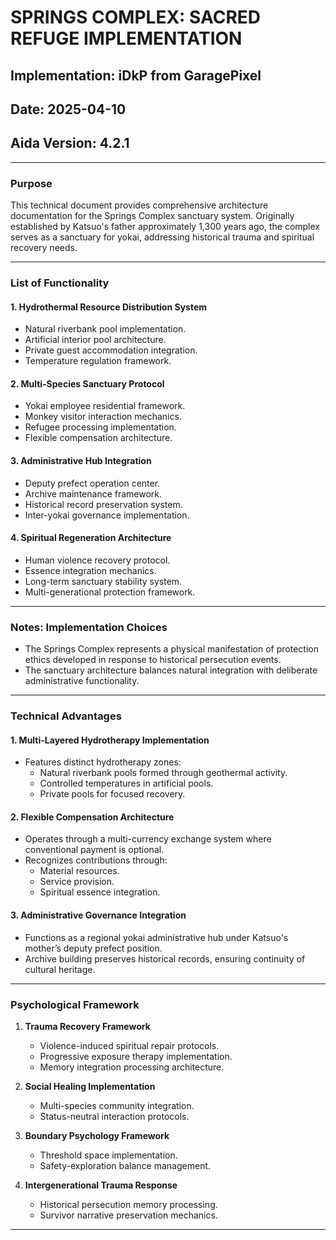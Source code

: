 # SPRINGS COMPLEX: SACRED REFUGE IMPLEMENTATION

## Implementation: iDkP from GaragePixel
## Date: 2025-04-10
## Aida Version: 4.2.1

---

### Purpose
This technical document provides comprehensive architecture documentation for the Springs Complex sanctuary system. Originally established by Katsuo's father approximately 1,300 years ago, the complex serves as a sanctuary for yokai, addressing historical trauma and spiritual recovery needs.

---

### List of Functionality

#### 1. **Hydrothermal Resource Distribution System**
- Natural riverbank pool implementation.
- Artificial interior pool architecture.
- Private guest accommodation integration.
- Temperature regulation framework.

#### 2. **Multi-Species Sanctuary Protocol**
- Yokai employee residential framework.
- Monkey visitor interaction mechanics.
- Refugee processing implementation.
- Flexible compensation architecture.

#### 3. **Administrative Hub Integration**
- Deputy prefect operation center.
- Archive maintenance framework.
- Historical record preservation system.
- Inter-yokai governance implementation.

#### 4. **Spiritual Regeneration Architecture**
- Human violence recovery protocol.
- Essence integration mechanics.
- Long-term sanctuary stability system.
- Multi-generational protection framework.

---

### Notes: Implementation Choices
- The Springs Complex represents a physical manifestation of protection ethics developed in response to historical persecution events.
- The sanctuary architecture balances natural integration with deliberate administrative functionality.

---

### Technical Advantages

#### 1. **Multi-Layered Hydrotherapy Implementation**
- Features distinct hydrotherapy zones:
  - Natural riverbank pools formed through geothermal activity.
  - Controlled temperatures in artificial pools.
  - Private pools for focused recovery.

#### 2. **Flexible Compensation Architecture**
- Operates through a multi-currency exchange system where conventional payment is optional.
- Recognizes contributions through:
  - Material resources.
  - Service provision.
  - Spiritual essence integration.

#### 3. **Administrative Governance Integration**
- Functions as a regional yokai administrative hub under Katsuo's mother’s deputy prefect position.
- Archive building preserves historical records, ensuring continuity of cultural heritage.

---

### Psychological Framework

1. **Trauma Recovery Framework**
   - Violence-induced spiritual repair protocols.
   - Progressive exposure therapy implementation.
   - Memory integration processing architecture.

2. **Social Healing Implementation**
   - Multi-species community integration.
   - Status-neutral interaction protocols.

3. **Boundary Psychology Framework**
   - Threshold space implementation.
   - Safety-exploration balance management.

4. **Intergenerational Trauma Response**
   - Historical persecution memory processing.
   - Survivor narrative preservation mechanics.

---

